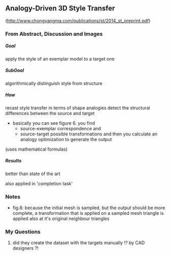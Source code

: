 Analogy-Driven 3D Style Transfer
---
(http://www.chongyangma.com/publications/st/2014_st_preprint.pdf)

### From Abstract, Discussion and Images

##### Goal
apply the style of an exemplar model to a target one 

##### SubGoal
algorithmically distinguish style from structure

##### How
recast style transfer in terms of shape analogies
detect the structural differences between the source and target


- basically you can see figure 6. you find 
    - source-exemplar correspondence and 
    - source-target possible transformations
  and then you calculate an analogy optimization to generate the output


(uses mathematical formulas)


##### Results
better than state of the art

also applied in 'completion task'

### Notes

- fig.8: because the initial mesh is sampled, but the output should be more complete, a transformation that is applied on a sampled mesh triangle is applied also at it's original neighbour triangles


### My Questions

1. did they create the dataset with the targets manually !? by CAD designers ?!

